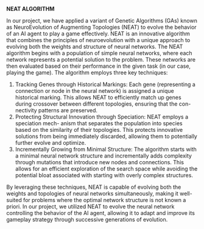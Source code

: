 **NEAT ALGORITHM**

In our project, we have applied a variant of Genetic Algorithms (GAs) known as NeuroEvolution
of Augmenting Topologies (NEAT) to evolve the behavior of an AI agent to play a game effectively. NEAT is an innovative algorithm that combines the principles of neuroevolution with a unique
approach to evolving both the weights and structure of neural networks.
The NEAT algorithm begins with a population of simple neural networks, where each network
represents a potential solution to the problem. These networks are then evaluated based on their
performance in the given task (in our case, playing the game). The algorithm employs three key
techniques:
1. Tracking Genes through Historical Markings: Each gene (representing a connection or
node in the neural network) is assigned a unique historical marking. This allows NEAT to
efficiently match up genes during crossover between different topologies, ensuring that the con-
nectivity patterns are preserved.
2. Protecting Structural Innovation through Speciation: NEAT employs a speciation mech-
anism that separates the population into species based on the similarity of their topologies. This
protects innovative solutions from being immediately discarded, allowing them to potentially
further evolve and optimize.
3. Incrementally Growing from Minimal Structure: The algorithm starts with a minimal
neural network structure and incrementally adds complexity through mutations that introduce
new nodes and connections. This allows for an efficient exploration of the search space while
avoiding the potential bloat associated with starting with overly complex structures.



By leveraging these techniques, NEAT is capable of evolving both the weights and topologies
of neural networks simultaneously, making it well-suited for problems where the optimal network
structure is not known a priori. In our project, we utilized NEAT to evolve the neural network
controlling the behavior of the AI agent, allowing it to adapt and improve its gameplay strategy
through successive generations of evolution.

